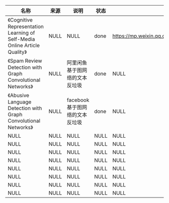 |名称  |  来源   | 说明  |状态   | 备注  |
|  ----  | ----  |----  | ----  |----  |
| 《Cognitive Representation Learning of Self-Media Online Article Quality》  | NULL |NULL |done |https://mp.weixin.qq.com/s/cNgIuxMxB2Zu3RoaNpOVTQ |
| 《Spam Review Detection with Graph Convolutional Networks》  | NULL |阿里闲鱼基于图网络的文本反垃圾 |done |NULL |
| 《Abusive Language Detection with Graph Convolutional Networks》  | NULL |facebook基于图网络的文本反垃圾 |done |NULL |
| NULL  | NULL |NULL |NULL |NULL |
| NULL  | NULL |NULL |NULL |NULL |
| NULL  | NULL |NULL |NULL |NULL |
| NULL  | NULL |NULL |NULL |NULL |
| NULL  | NULL |NULL |NULL |NULL |
| NULL  | NULL |NULL |NULL |NULL |
| NULL  | NULL |NULL |NULL |NULL |
| NULL  | NULL |NULL |NULL |NULL |
